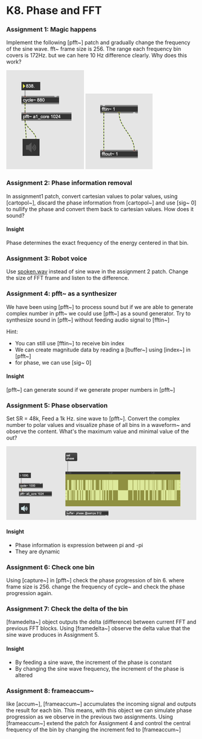 # K8. Phase and FFT

### Assignment 1: Magic happens

Implement the following [pfft~] patch and gradually change the frequency of the sine wave.
fft~ frame size is 256. The range each frequency bin covers is 172Hz. but we can here 10 Hz difference clearly.
Why does this work?

![](k8/a1.png)
![](k8/a1_core.png)

### Assignment 2: Phase information removal
In assignment1 patch, convert cartesian values to polar values, using [cartopol~], discard the phase information from [cartopol~] and use [sig~ 0]  to nullify the phase and convert them back to cartesian values. How does it sound?

#### Insight
Phase determines the exact frequency of the energy centered in that bin. 

### Assignment 3: Robot voice
Use [spoken.wav](k8/spoken.wav) instead of sine wave in the assignment 2 patch. 
Change the size of FFT frame and listen to the difference.

### Assignment 4: pfft~ as a synthesizer
We have been using [pfft~] to process sound but if we are able to generate complex number in pfft~ we could use [pfft~] as a sound generator.  Try to synthesize sound in [pfft~] without feeding audio signal to [fftin~]

Hint:
- You can still use [fftin~] to receive bin index
- We can create magnitude data by reading a [buffer~] using [index~] in [pfft~]
- for phase, we can use [sig~ 0]

#### Insight
[pfft~] can generate sound if we generate proper numbers in [pfft~]

### Assignment 5: Phase observation
Set SR = 48k, Feed a 1k Hz. sine wave to [pfft~].
Convert the complex number to polar values and visualize phase of all bins in a waveform~ and observe the content.
What's the maximum value and minimal value of the out?

![](k8/a5.png)


#### Insight
- Phase information is expression between pi and -pi 
- They are dynamic

### Assignment 6: Check one bin
Using [capture~] in [pfft~] check the phase progression of bin 6. where frame size is 256.
change the frequency of cycle~ and check the phase progression again.

### Assignment 7: Check the delta of the bin

[framedelta~] object outputs the delta (difference) between current FFT and previous FFT blocks.
Using [framedelta~] observe the delta value that the sine wave produces in Assignment 5.

#### Insight
- By feeding a sine wave, the increment of the phase is constant
- By changing the sine wave frequency, the increment of the phase is altered

### Assignment 8: frameaccum~

like [accum~], [frameaccum~] accumulates the incoming signal and outputs the result for each bin.
This means, with this object we can simulate phase progression as we observe in the previous two assignments.
Using [frameaccum~] extend the patch for Assignment 4 and control the central frequency of the bin by changing the increment fed to [frameaccum~]




